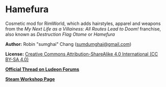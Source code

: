 # Hamefura
Cosmetic mod for RimWorld, which adds hairstyles, apparel and weapons from the _My Next Life as a Villainess: All Routes Lead to Doom!_ franchise, also known as _Destruction Flag Otome_ or _Hamefura_

**Author:** Robin "sumghai" Chang (sumdumghai@gmail.com)

**License:** [Creative Commons Attribution-ShareAlike 4.0 International (CC BY-SA 4.0)](http://www.creativecommons.org/licenses/by-sa/4.0/)

[**Official Thread on Ludeon Forums**](https://ludeon.com/forums/index.php?topic=53549.0)

[**Steam Workshop Page**](https://steamcommunity.com/sharedfiles/filedetails/?id=2317290564)
